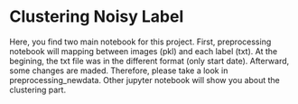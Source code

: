 # Clustering Noisy Label
Here, you find two main notebook for this project. First, preprocessing notebook will mapping between images (pkl) and each label (txt). At the begining, the txt 
file was in the different format (only start date). Afterward, some changes are maded. Therefore, please take a look in preprocessing_newdata. Other jupyter notebook 
will show you about the clustering part.
